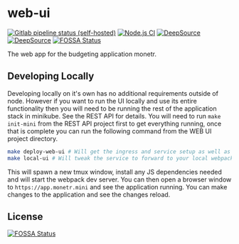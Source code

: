 # web-ui

[![Gitlab pipeline status (self-hosted)](https://img.shields.io/gitlab/pipeline/monetr/web-ui/main?gitlab_url=https%3A%2F%2Fgitlab.elliotcourant.dev%2Fgithub.com&logo=gitlab)](https://gitlab.elliotcourant.dev/github.com/monetr/web-ui/-/pipelines)
[![Node.js CI](https://github.com/monetr/web-ui/actions/workflows/node.js.yml/badge.svg)](https://github.com/monetr/web-ui/actions/workflows/node.js.yml)
[![DeepSource](https://deepsource.io/gh/monetr/web-ui.svg/?label=active+issues&show_trend=true&token=xHI8Ef6A6rr1C_LlJ_sxzPzR)](https://deepsource.io/gh/monetr/web-ui/?ref=repository-badge)
[![DeepSource](https://deepsource.io/gh/monetr/web-ui.svg/?label=resolved+issues&show_trend=true&token=xHI8Ef6A6rr1C_LlJ_sxzPzR)](https://deepsource.io/gh/monetr/web-ui/?ref=repository-badge)
[![FOSSA Status](https://app.fossa.com/api/projects/git%2Bgithub.com%2Fmonetr%2Fweb-ui.svg?type=shield)](https://app.fossa.com/projects/git%2Bgithub.com%2Fmonetr%2Fweb-ui?ref=badge_shield)

The web app for the budgeting application monetr.

## Developing Locally

Developing locally on it's own has no additional requirements outside of node. However if you want to run the UI locally
and use its entire functionality then you will need to be running the rest of the application stack in minikube. See the
REST API for details. You will need to run `make init-mini` from the REST API project first to get everything running,
once that is complete you can run the following command from the WEB UI project directory.

```bash
make deploy-web-ui # Will get the ingress and service setup as well as a dummy pod.
make local-ui # Will tweak the service to forward to your local webpack dev server.
```

This will spawn a new tmux window, install any JS dependencies needed and will start the webpack dev server. You can
then open a browser window to `https://app.monetr.mini` and see the application running. You can make changes to the
application and see the changes reload.


## License
[![FOSSA Status](https://app.fossa.com/api/projects/git%2Bgithub.com%2Fmonetr%2Fweb-ui.svg?type=large)](https://app.fossa.com/projects/git%2Bgithub.com%2Fmonetr%2Fweb-ui?ref=badge_large)